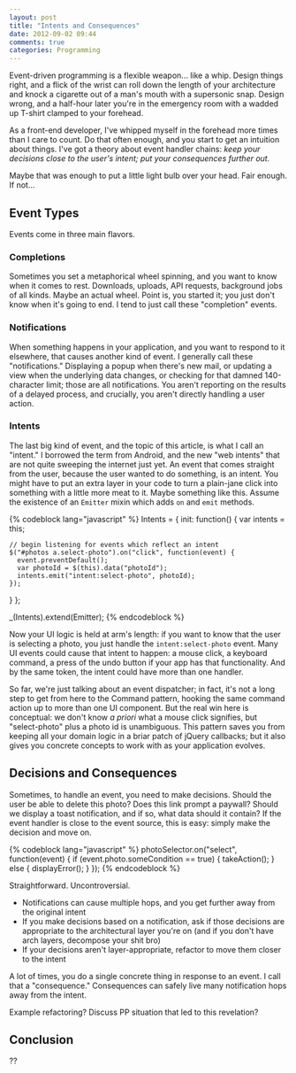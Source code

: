 ```yaml
---
layout: post
title: "Intents and Consequences"
date: 2012-09-02 09:44
comments: true
categories: Programming
---
```



Event-driven programming is a flexible weapon... like a whip. Design things
right, and a flick of the wrist can roll down the length of your architecture
and knock a cigarette out of a man's mouth with a supersonic snap. Design wrong,
and a half-hour later you're in the emergency room with a wadded up T-shirt
clamped to your forehead.

As a front-end developer, I've whipped myself in the forehead more times than I
care to count. Do that often enough, and you start to get an intuition about
things. I've got a theory about event handler chains: _keep your decisions close
to the user's intent; put your consequences further out._

Maybe that was enough to put a little light bulb over your head. Fair enough. If
not...

<!-- more -->

## Event Types

Events come in three main flavors.

### Completions

Sometimes you set a metaphorical wheel spinning, and you want to know when it
comes to rest. Downloads, uploads, API requests, background jobs of all kinds.
Maybe an actual wheel. Point is, you started it; you just don't know when it's
going to end. I tend to just call these "completion" events.

### Notifications

When something happens in your application, and you want to respond to it
elsewhere, that causes another kind of event. I generally call these
"notifications." Displaying a popup when there's new mail, or updating a view
when the underlying data changes, or checking for that damned 140-character
limit; those are all notifications. You aren't reporting on the results of a
delayed process, and crucially, you aren't directly handling a user action.

### Intents

The last big kind of event, and the topic of this article, is what I call an
"intent." I borrowed the term from Android, and the new "web intents" that are
not quite sweeping the internet just yet. An event that comes straight from the
user, because the user wanted to do something, is an intent. You might have to
put an extra layer in your code to turn a plain-jane click into something with a
little more meat to it. Maybe something like this. Assume the existence of an
`Emitter` mixin which adds `on` and `emit` methods.

{% codeblock lang="javascript" %}
Intents = {
  init: function() {
    var intents = this;

    // begin listening for events which reflect an intent
    $("#photos a.select-photo").on("click", function(event) {
      event.preventDefault();
      var photoId = $(this).data("photoId");
      intents.emit("intent:select-photo", photoId);
    });
  }
};

_(Intents).extend(Emitter);
{% endcodeblock %}

Now your UI logic is held at arm's length: if you want to know that the user is
selecting a photo, you just handle the `intent:select-photo` event. Many UI
events could cause that intent to happen: a mouse click, a keyboard command, a
press of the undo button if your app has that functionality. And by the same
token, the intent could have more than one handler.

So far, we're just talking about an event dispatcher; in fact, it's not a long
step to get from here to the Command pattern, hooking the same command action up
to more than one UI component. But the real win here is conceptual: we don't
know _a priori_ what a mouse click signifies, but "select-photo" plus a photo id
is unambiguous. This pattern saves you from keeping all your domain logic in a
briar patch of jQuery callbacks; but it also gives you concrete concepts to work
with as your application evolves.

## Decisions and Consequences

Sometimes, to handle an event, you need to make decisions. Should the user be
able to delete this photo? Does this link prompt a paywall? Should we display a
toast notification, and if so, what data should it contain? If the event handler
is close to the event source, this is easy: simply make the decision and move
on.

{% codeblock lang="javascript" %}
photoSelector.on("select", function(event) {
  if (event.photo.someCondition == true) {
    takeAction();
  } else {
    displayError();
  }
});
{% endcodeblock %}

Straightforward. Uncontroversial. 


* Notifications can cause multiple hops, and you get further away from the
  original intent
* If you make decisions based on a notification, ask if those decisions are
  appropriate to the architectural layer you're on (and if you don't have arch
  layers, decompose your shit bro)
* If your decisions aren't layer-appropriate, refactor to move them closer to
  the intent

A lot of times, you do a single concrete thing in response to an event. I call
that a "consequence." Consequences can safely live many notification hops away
from the intent.

Example refactoring? Discuss PP situation that led to this revelation?

## Conclusion

??
